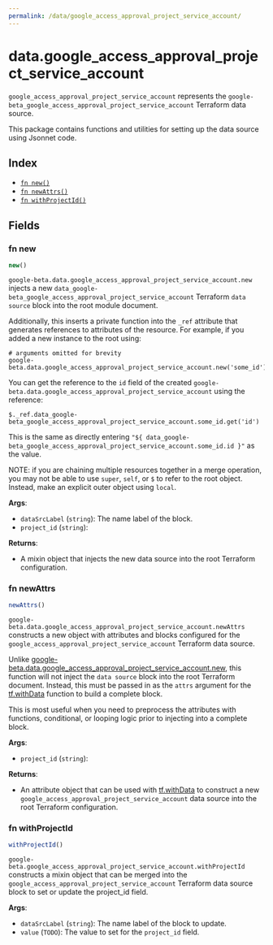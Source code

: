 ```yaml
---
permalink: /data/google_access_approval_project_service_account/
---
```


# data.google_access_approval_project_service_account

`google_access_approval_project_service_account` represents the `google-beta_google_access_approval_project_service_account` Terraform data source.



This package contains functions and utilities for setting up the data source using Jsonnet code.


## Index

* [`fn new()`](#fn-new)
* [`fn newAttrs()`](#fn-newattrs)
* [`fn withProjectId()`](#fn-withprojectid)

## Fields

### fn new

```ts
new()
```


`google-beta.data.google_access_approval_project_service_account.new` injects a new `data_google-beta_google_access_approval_project_service_account` Terraform `data source`
block into the root module document.

Additionally, this inserts a private function into the `_ref` attribute that generates references to attributes of the
resource. For example, if you added a new instance to the root using:

    # arguments omitted for brevity
    google-beta.data.google_access_approval_project_service_account.new('some_id')

You can get the reference to the `id` field of the created `google-beta.data.google_access_approval_project_service_account` using the reference:

    $._ref.data_google-beta_google_access_approval_project_service_account.some_id.get('id')

This is the same as directly entering `"${ data_google-beta_google_access_approval_project_service_account.some_id.id }"` as the value.

NOTE: if you are chaining multiple resources together in a merge operation, you may not be able to use `super`, `self`,
or `$` to refer to the root object. Instead, make an explicit outer object using `local`.

**Args**:
  - `dataSrcLabel` (`string`): The name label of the block.
  - `project_id` (`string`): 

**Returns**:
- A mixin object that injects the new data source into the root Terraform configuration.


### fn newAttrs

```ts
newAttrs()
```


`google-beta.data.google_access_approval_project_service_account.newAttrs` constructs a new object with attributes and blocks configured for the `google_access_approval_project_service_account`
Terraform data source.

Unlike [google-beta.data.google_access_approval_project_service_account.new](#fn-googleaccessapprovalprojectserviceaccountnew), this function will not inject the `data source`
block into the root Terraform document. Instead, this must be passed in as the `attrs` argument for the
[tf.withData](https://github.com/tf-libsonnet/core/tree/main/docs#fn-withdata) function to build a complete block.

This is most useful when you need to preprocess the attributes with functions, conditional, or looping logic prior to
injecting into a complete block.

**Args**:
  - `project_id` (`string`): 

**Returns**:
  - An attribute object that can be used with [tf.withData](https://github.com/tf-libsonnet/core/tree/main/docs#fn-withdata) to construct a new `google_access_approval_project_service_account` data source into the root Terraform configuration.


### fn withProjectId

```ts
withProjectId()
```

`google-beta.google_access_approval_project_service_account.withProjectId` constructs a mixin object that can be merged into the `google_access_approval_project_service_account`
Terraform data source block to set or update the project_id field.



**Args**:
  - `dataSrcLabel` (`string`): The name label of the block to update.
  - `value` (`TODO`): The value to set for the `project_id` field.
